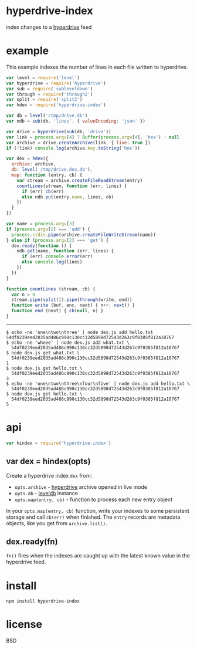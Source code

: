 # hyperdrive-index

index changes to a [hyperdrive][1] feed

[1]: https://npmjs.com/package/hyperdrive

# example

This example indexes the number of lines in each file written to hyperdrive.

``` js
var level = require('level')
var hyperdrive = require('hyperdrive')
var sub = require('subleveldown')
var through = require('through2')
var split = require('split2')
var hdex = require('hyperdrive-index')

var db = level('/tmp/drive.db')
var ndb = sub(db, 'lines', { valueEncoding: 'json' })

var drive = hyperdrive(sub(db, 'drive'))
var link = process.argv[4] ? Buffer(process.argv[4], 'hex') : null
var archive = drive.createArchive(link, { live: true })
if (!link) console.log(archive.key.toString('hex'))

var dex = hdex({
  archive: archive,
  db: level('/tmp/drive.dex.db'),
  map: function (entry, cb) {
    var stream = archive.createFileReadStream(entry)
    countLines(stream, function (err, lines) {
      if (err) cb(err)
      else ndb.put(entry.name, lines, cb)
    })
  }
})

var name = process.argv[3]
if (process.argv[2] === 'add') {
  process.stdin.pipe(archive.createFileWriteStream(name))
} else if (process.argv[2] === 'get') {
  dex.ready(function () {
    ndb.get(name, function (err, lines) {
      if (err) console.error(err)
      else console.log(lines)
    })
  })
}

function countLines (stream, cb) {
  var n = 0
  stream.pipe(split()).pipe(through(write, end))
  function write (buf, enc, next) { n++; next() }
  function end (next) { cb(null, n) }
}
```

---

```
$ echo -ne 'one\ntwo\nthree' | node dex.js add hello.txt
54df0239eed2035ad486c990c130cc32d5898d72543d263c9f0385f812a10767
$ echo -ne 'wheee' | node dex.js add what.txt \
  54df0239eed2035ad486c990c130cc32d5898d72543d263c9f0385f812a10767
$ node dex.js get what.txt \
  54df0239eed2035ad486c990c130cc32d5898d72543d263c9f0385f812a10767
1
$ node dex.js get hello.txt \
  54df0239eed2035ad486c990c130cc32d5898d72543d263c9f0385f812a10767
3
$ echo -ne 'one\ntwo\nthree\nfour\nfive' | node dex.js add hello.txt \
  54df0239eed2035ad486c990c130cc32d5898d72543d263c9f0385f812a10767
$ node dex.js get hello.txt \
  54df0239eed2035ad486c990c130cc32d5898d72543d263c9f0385f812a10767
5
```

# api

``` js
var hindex = require('hyperdrive-index')
```

## var dex = hindex(opts)

Create a hyperdrive index `dex` from:

* `opts.archive` - [hyperdrive][1] archive opened in live mode
* `opts.db` - [leveldb][2] instance
* `opts.map(entry, cb)` - function to process each new entry object

In your `opts.map(entry, cb)` function, write your indexes to some persistent
storage and call `cb(err)` when finished. The `entry` records are metadata
objects, like you get from `archive.list()`.

[2]: https://npmjs.com/package/level

## dex.ready(fn)

`fn()` fires when the indexes are caught up with the latest known value in the
hyperdrive feed.

# install

```
npm install hyperdrive-index
```

# license

BSD
